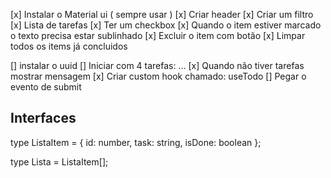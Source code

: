 [x] Instalar o Material ui ( sempre usar )
[x] Criar header
[x] Criar um filtro
[x] Lista de tarefas
    [x] Ter um checkbox
    [x] Quando o item estiver marcado o texto precisa estar sublinhado
    [x] Excluir o item com botão
[x] Limpar todos os items já concluidos

[] instalar o uuid
[] Iniciar com 4 tarefas: ...
[x] Quando não tiver tarefas mostrar mensagem
[x] Criar custom hook chamado: useTodo
[] Pegar o evento de submit

## Interfaces
type ListaItem = {
    id: number,
    task: string,
    isDone: boolean
};

type Lista = ListaItem[];
